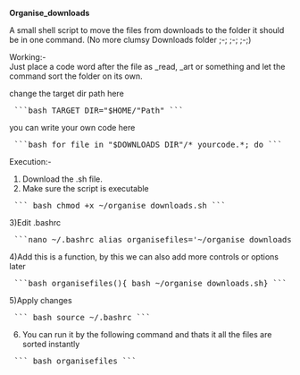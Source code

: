 <b>Organise_downloads</b>  

A small shell script to move the files from downloads to the folder it should be in one command. (No more clumsy Downloads folder ;-; ;-; ;-;)  

Working:-  
Just place a code word after the file as _read, _art or something and let the command sort the folder on its own.  

change the target dir path here
<pre> ```bash TARGET_DIR="$HOME/"Path" ``` </pre>

you can write your own code here  
<pre> ```bash for file in "$DOWNLOADS_DIR"/*_yourcode.*; do ``` </pre>  

Execution:-  
1) Download the .sh file.  
2) Make sure the script is executable  
<pre> ``` bash chmod +x ~/organise_downloads.sh ``` </pre>  
3)Edit .bashrc  
<pre> ```nano ~/.bashrc alias organisefiles='~/organise_downloads.sh' ``` </pre>  
4)Add this is a function, by this we can also add more controls or options later  
<pre> ```bash organisefiles(){ bash ~/organise_downloads.sh} ```</pre>  
5)Apply changes
<pre> ``` bash source ~/.bashrc ```</pre>  
6) You can run it by the following command and thats it all the files are sorted instantly  
<pre> ``` bash organisefiles ``` </pre>
